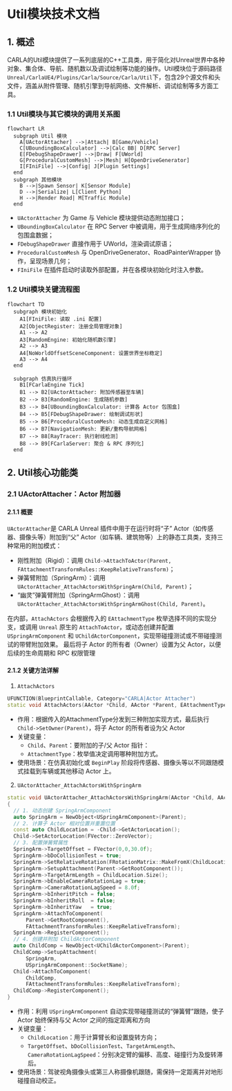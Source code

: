 # Util模块技术文档

## 1. 概述

CARLA的Util模块提供了一系列底层的C++工具类，用于简化对Unreal世界中各种对象、集合体、导航、随机数以及调试绘制等功能的操作。Util模块位于源码路径`Unreal/CarlaUE4/Plugins/Carla/Source/Carla/Util`下，包含29个源文件和头文件，涵盖从附件管理、随机引擎到导航网络、文件解析、调试绘制等多方面工具。

### 1.1 Util模块与其它模块的调用关系图
```mermaid
flowchart LR
  subgraph Util 模块
    A[UActorAttacher] -->|Attach| B[Game/Vehicle]
    C[UBoundingBoxCalculator] -->|Calc BB| D[RPC Server]
    E[FDebugShapeDrawer] -->|Draw| F[UWorld]
    G[ProceduralCustomMesh] -->|Mesh| H[OpenDriveGenerator]
    I[FIniFile] -->|Config| J[Plugin Settings]
  end
  subgraph 其他模块
    B -->|Spawn Sensor| K[Sensor Module]
    D -->|Serialize| L[Client Python]
    H -->|Render Road| M[Traffic Module]
  end
```
- `UActorAttacher` 为 Game 与 Vehicle 模块提供动态附加接口；
- `UBoundingBoxCalculator` 在 RPC Server 中被调用，用于生成网络序列化的包围盒数据；
- `FDebugShapeDrawer` 直接作用于 UWorld，渲染调试原语；
- `ProceduralCustomMesh` 与 OpenDriveGenerator、RoadPainterWrapper 协作，呈现场景几何；
- `FIniFile` 在插件启动时读取外部配置，并在各模块初始化时注入参数。

### 1.2 Util模块关键流程图
```mermaid
flowchart TD
  subgraph 模块初始化
    A1[FIniFile: 读取 .ini 配置]
    A2[ObjectRegister: 注册全局管理对象]
    A1 --> A2
    A3[RandomEngine: 初始化随机数引擎]
    A2 --> A3
    A4[NoWorldOffsetSceneComponent: 设置世界坐标稳定]
    A3 --> A4
  end

  subgraph 仿真执行循环
    B1[FCarlaEngine Tick]
    B1 --> B2[UActorAttacher: 附加传感器至车辆]
    B2 --> B3[RandomEngine: 生成随机参数]
    B3 --> B4[UBoundingBoxCalculator: 计算各 Actor 包围盒]
    B4 --> B5[FDebugShapeDrawer: 绘制调试形状]
    B5 --> B6[ProceduralCustomMesh: 动态生成自定义网格]
    B6 --> B7[NavigationMesh: 更新/重构导航网格]
    B7 --> B8[RayTracer: 执行射线检测]
    B8 --> B9[FCarlaServer: 聚合 & RPC 序列化]
  end
```
## 2. Util核心功能类
### 2.1 UActorAttacher：Actor 附加器
#### 2.1.1 概要
`UActorAttacher`是 CARLA Unreal 插件中用于在运行时将“子” Actor（如传感器、摄像头等）附加到“父” Actor（如车辆、建筑物等）上的静态工具类，支持三种常用的附加模式：
- 刚性附加（Rigid）：调用 `Child->AttachToActor(Parent, FAttachmentTransformRules::KeepRelativeTransform)`；
- 弹簧臂附加（SpringArm）：调用`UActorAttacher_AttachActorsWithSpringArm(Child, Parent)`；
- “幽灵”弹簧臂附加（SpringArmGhost）：调用`UActorAttacher_AttachActorsWithSpringArmGhost(Child, Parent)`。

在内部，`AttachActors` 会根据传入的 `EAttachmentType` 枚举选择不同的实现分支，或调用 `Unreal` 原生的 `AttachToActor`，或动态创建并配置 `USpringArmComponent` 和 `UChildActorComponent`，实现带碰撞测试或不带碰撞测试的带臂附加效果。
最后将子 Actor 的所有者（Owner）设置为父 Actor，以便后续的生命周期和 RPC 权限管理

#### 2.1.2 关键方法详解
1. `AttachActors`
```cpp
UFUNCTION(BlueprintCallable, Category="CARLA|Actor Attacher")
static void AttachActors(AActor *Child, AActor *Parent, EAttachmentType AttachmentType);
```
- 作用：根据传入的AttachmentType分发到三种附加实现方式，最后执行`Child->SetOwner(Parent)`，将子 Actor 的所有者设为父 Actor
- 关键变量：
  - `Child`、`Parent`：要附加的子/父 Actor 指针：
  - `AttachmentType`：枚举值决定调用哪种附加方式。
- 使用场景：在仿真初始化或 `BeginPlay` 阶段将传感器、摄像头等以不同跟随模式挂载到车辆或其他移动 Actor 上。

2. `UActorAttacher_AttachActorsWithSpringArm`
```cpp
static void UActorAttacher_AttachActorsWithSpringArm(AActor *Child, AActor *Parent)
{
  // 1. 动态创建 SpringArmComponent
  auto SpringArm = NewObject<USpringArmComponent>(Parent);
  // 2. 计算子 Actor 相对位置并重置位置
  const auto ChildLocation = -Child->GetActorLocation();
  Child->SetActorLocation(FVector::ZeroVector);
  // 3. 配置弹簧臂属性
  SpringArm->TargetOffset = FVector(0,0,30.0f);
  SpringArm->bDoCollisionTest = true;
  SpringArm->SetRelativeRotation(FRotationMatrix::MakeFromX(ChildLocation).Rotator());
  SpringArm->SetupAttachment(Parent->GetRootComponent());
  SpringArm->TargetArmLength = ChildLocation.Size();
  SpringArm->bEnableCameraRotationLag = true;
  SpringArm->CameraRotationLagSpeed = 8.0f;
  SpringArm->bInheritPitch = false;
  SpringArm->bInheritRoll  = false;
  SpringArm->bInheritYaw   = true;
  SpringArm->AttachToComponent(
      Parent->GetRootComponent(),
      FAttachmentTransformRules::KeepRelativeTransform);
  SpringArm->RegisterComponent();
  // 4. 创建并附加 ChildActorComponent
  auto ChildComp = NewObject<UChildActorComponent>(Parent);
  ChildComp->SetupAttachment(
      SpringArm,
      USpringArmComponent::SocketName);
  Child->AttachToComponent(
      ChildComp,
      FAttachmentTransformRules::KeepRelativeTransform);
  ChildComp->RegisterComponent();
}
```
- 作用：利用 `USpringArmComponent` 自动实现带碰撞测试的“弹簧臂”跟随，使子 Actor 始终保持与父 Actor 之间的指定距离和方向
- 关键变量：
  - `ChildLocation`：用于计算臂长和设置旋转方向；
  - `TargetOffset`、`bDoCollisionTest`、`TargetArmLength`、`CameraRotationLagSpeed`：分别决定臂的偏移、高度、碰撞行为及旋转滞后。
- 使用场景：驾驶视角摄像头或第三人称摄像机跟随，需保持一定距离并对地形碰撞自动校正。
